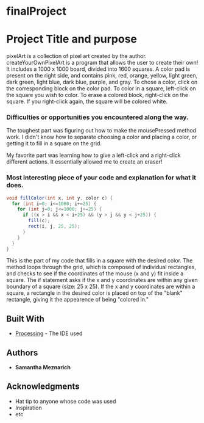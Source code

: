 # finalProject

# Project Title and purpose

pixelArt is a collection of pixel art created by the author. createYourOwnPixelArt is a program that allows the user to create their own! It includes a 1000 x 1000 board, divided into 1600 squares. A color pad is present on the right side, and contains pink, red, orange, yellow, light green, dark green, light blue, dark blue, purple, and gray. To chose a color, click on the corresponding block on the color pad. To color in a square, left-click on the square you wish to color. To erase a colored block, right-click on the square. If you right-click again, the square will be colored white.

### Difficulties or opportunities you encountered along the way.

The toughest part was figuring out how to make the mousePressed method work. I didn't know how to separate choosing a color and placing a color, or getting it to fill in a square on the grid. 

My favorite part was learning how to give a left-click and a right-click different actions. It essentially allowed me to create an eraser! 

### Most interesting piece of your code and explanation for what it does.

```Java
void fillColor(int x, int y, color c) {
  for (int i=0; i<=1000; i+=25) {
    for (int j=0; j<=1000; j+=25) {
      if ((x > i && x < i+25) && (y > j && y < j+25)) {
        fill(c);
        rect(i, j, 25, 25);
      }
    }
  }
}
```
This is the part of my code that fills in a square with the desired color. The method loops through the grid, which is composed of individual rectangles, and checks to see if the coordinates of the mouse (x and y) fit inside a square. The if statement asks if the x and y coordinates are within any given boundary of a square (size: 25 x 25). If the x and y coordinates are within a square, a rectangle in the desired color is placed on top of the "blank" rectangle, giving it the appearence of being "colored in."
## Built With

* [Processing](https://processing.org/) - The IDE used

## Authors

* **Samantha Meznarich** 

## Acknowledgments

* Hat tip to anyone whose code was used
* Inspiration
* etc
